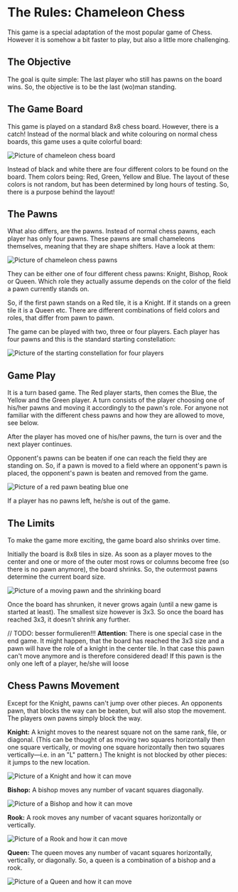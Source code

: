 # The Rules: Chameleon Chess

This game is a special adaptation of the most popular game of Chess. However it is somehow a bit faster to play, but also a little more challenging.

## The Objective

The goal is quite simple: The last player who still has pawns on the board wins. So, the objective is to be the last (wo)man standing.

## The Game Board

This game is played on a standard 8x8 chess board. However, there is a catch! Instead of the normal black and white colouring on normal chess boards, this game uses a quite colorful board:

![Picture of chameleon chess board]()

Instead of black and white there are four different colors to be found on the board. Them colors being: Red, Green, Yellow and Blue. The layout of these colors is not random, but has been determined by long hours of testing. So, there is a purpose behind the layout!

## The Pawns

What also differs, are the pawns. Instead of normal chess pawns, each player has only four pawns. These pawns are small chameleons themselves, meaning that they are shape shifters. Have a look at them:

![Picture of chameleon chess pawns]()

They can be either one of four different chess pawns: Knight, Bishop, Rook or Queen. Which role they actually assume depends on the color of the field a pawn currently stands on.

So, if the first pawn stands on a Red tile, it is a Knight. If it stands on a green tile it is a Queen etc. There are different combinations of field colors and roles, that differ from pawn to pawn.

The game can be played with two, three or four players. Each player has four pawns and this is the standard starting constellation:

![Picture of the starting constellation for four players]()

## Game Play

It is a turn based game. The Red player starts, then comes the Blue, the Yellow and the Green player. A turn consists of the player choosing one of his/her pawns and moving it accordingly to the pawn's role. For anyone not familiar with the different chess pawns and how they are allowed to move, see below.

After the player has moved one of his/her pawns, the turn is over and the next player continues.

Opponent's pawns can be beaten if one can reach the field they are standing on. So, if a pawn is moved to a field where an opponent's pawn is placed, the opponent's pawn is beaten and removed from the game.

![Picture of a red pawn beating blue one]()

If a player has no pawns left, he/she is out of the game.

## The Limits

To make the game more exciting, the game board also shrinks over time.

Initially the board is 8x8 tiles in size. As soon as a player moves to the center and one or more of the outer most rows or columns become free (so there is no pawn anymore), the board shrinks. So, the outermost pawns determine the current board size.

![Picture of a moving pawn and the shrinking board]()

Once the board has shrunken, it never grows again (until a new game is started at least). The smallest size however is 3x3. So once the board has reached 3x3, it doesn't shrink any further.

// TODO: besser formulieren!!!
**Attention**: There is one special case in the end game. It might happen, that the board has reached the 3x3 size and a pawn will have the role of a knight in the center tile. In that case this pawn can't move anymore and is therefore considered dead! If this pawn is the only one left of a player, he/she will loose

## Chess Pawns Movement

Except for the Knight, pawns can't jump over other pieces. An opponents pawn, that blocks the way can be beaten, but will also stop the movement. The players own pawns simply block the way.

**Knight:** A knight moves to the nearest square not on the same rank, file, or diagonal. (This can be thought of as moving two squares horizontally then one square vertically, or moving one square horizontally then two squares vertically—i.e. in an "L" pattern.) The knight is not blocked by other pieces: it jumps to the new location.

![Picture of a Knight and how it can move]()

**Bishop:** A bishop moves any number of vacant squares diagonally.

![Picture of a Bishop and how it can move]()

**Rook:** A rook moves any number of vacant squares horizontally or vertically.

![Picture of a Rook and how it can move]()

**Queen:** The queen moves any number of vacant squares horizontally, vertically, or diagonally. So, a queen is a combination of a bishop and a rook.

![Picture of a Queen and how it can move]()